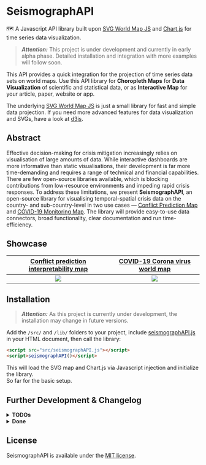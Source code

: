 
SeismographAPI
==============

🗺 A Javascript API library built upon [SVG World Map JS](https://github.com/raphaellepuschitz/SVG-World-Map) and [Chart.js](https://github.com/chartjs/Chart.js) for time series data visualization. 

> ***Attention:*** This project is under development and currently in early alpha phase. Detailed installation and integration with more examples will follow soon. 

This API provides a quick integration for the projection of time series data sets on world maps. Use this API library for **Choropleth Maps** for **Data Visualization** of scientific and statistical data, or as **Interactive Map** for your article, paper, website or app. 

The underlying [SVG World Map JS](https://github.com/raphaellepuschitz/SVG-World-Map) is just a small library for fast and simple data projection. If you need more advanced features for data visualization and SVGs, have a look at [d3js](https://github.com/d3/d3).  


Abstract
--------

Effective decision-making for crisis mitigation increasingly relies on visualisation of large amounts of data. While interactive dashboards are more informative than static visualisations, their development is far more time-demanding and requires a range of technical and financial capabilities. There are few open-source libraries available, which is blocking contributions from low-resource environments and impeding rapid crisis responses. To address these limitations, we present **SeismographAPI**, an open-source library for visualising temporal-spatial crisis data on the country- and sub-country-level in two use cases — [Conflict Prediction Map](https://conflict-ai.org/conflict-map/) and [COVID-19 Monitoring Map](https://conflict-ai.org/covid-map/). The library will provide easy-to-use data connectors, broad functionality, clear documentation and run time-efficiency.


Showcase
--------

| [Conflict prediction interpretability map](https://conflict-ai.org/conflict-map/) | [COVID-19 Corona virus world map](https://conflict-ai.org/covid-map/) | 
|:---:|:---:|
| ![](https://conflict-ai.org/conflict-map/SeismographAPI-conflict.png) | ![](https://conflict-ai.org/covid-map/SeismographAPI-covid.png) | 


Installation
------------

> ***Attention:*** As this project is currently under development, the installation may change in future versions. 


Add the `/src/` and `/lib/` folders to your project, include [seismographAPI.js](./src/seismographAPI.js) in your HTML document, then call the library:

```html
<script src="src/seismographAPI.js"></script>
<script>seismographAPI()</script>
```

This will load the SVG map and Chart.js via Javascript injection and initialize the library.   
So far for the basic setup.


Further Development & Changelog
-------------------------------

<details>
<summary><b>TODOs</b></summary>  
  
* Add more examples
* Improve data conversion
</details>

<details>
<summary><b>Done</b></summary>  

* 0.1.7
  * Modified data import
  * Combined conflict timeline data
* 0.1.6
  * Added UI generator
  * Modified icon font
  * Outsourced info text
* 0.1.5
  * Fixed library path bug
* 0.1.4
  * Converted seismographAPI() to encapsulated function
* 0.1.3
  * Added README and LICENSE
* 0.1.2
  * Rebased JS libraries and source files
  * Base integration for conflict prediction map via seismographAPI
* 0.1.1
  * Rebased /lib and /data folder
* 0.1.0
  * Updated info	
* 0.0.9
  * Added favicon
  * Modified icon font
  * Updated info
* 0.0.8
  * Added dark mode
  * Modified UI
* 0.0.7
  * Added sync prediction function
  * Added overlay for info box
* 0.0.6
  * Added new shapley data
* 0.0.5
  * Added vertical line drag handler to conflict graph
  * Removed time slider drag handler
  * Added keys to shapley graph
  * Modified tooltips and labels
* 0.0.4
  * Added shapley data for countries, added conflict prediction, added shapley and conflict graph, minor changes* 0.0.3
  * Added SVG World Map library to project
  * Added JS and CSS files 
  * moved conflict.json to data folder
* 0.0.2 
  * Minor cleanup and changes
* 0.0.1
  * Base implementation of SVG World Map library
  * Base implementation of conflict data
</details>


License
-----------------------------

SeismographAPI is available under the [MIT license](https://opensource.org/licenses/MIT).
